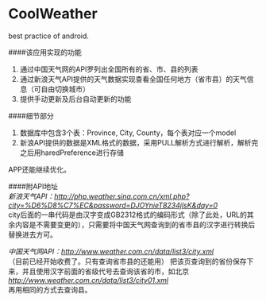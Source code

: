 # CoolWeather
best practice of android.

####该应用实现的功能  
1. 通过中国天气网的API罗列出全国所有的省、市、县的列表  
2. 通过新浪天气API提供的天气数据实现查看全国任何地方（省市县）的天气信息（可自由切换城市）  
3. 提供手动更新及后台自动更新的功能  

####细节部分  
1. 数据库中包含3个表：Province, City, County，每个表对应一个model  
2. 新浪API提供的数据是XML格式的数据，采用PULL解析方式进行解析，解析完之后用haredPreference进行存储  

APP还能继续优化。 

####附API地址  
*新浪天气API：http://php.weather.sina.com.cn/xml.php?city=%D6%D8%C7%EC&password=DJOYnieT8234jlsK&day=0*  
city后面的一串代码是由汉字变成GB2312格式的编码形式（除了此处，URL的其余内容是不需要变更的），只需要将中国天气网查询到的省市县的汉字进行转换后替换进去方可。    

*中国天气网API：http://www.weather.com.cn/data/list3/city.xml*  
（目前已经开始收费了。只有查询省市县的还能用）
把该页查询到的省份保存下来，并且使用汉字前面的省级代号去查询该省的市，如北京*http://www.weather.com.cn/data/list3/city01.xml*  
再用相同的方式去查询县。
